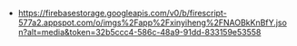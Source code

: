 - https://firebasestorage.googleapis.com/v0/b/firescript-577a2.appspot.com/o/imgs%2Fapp%2Fxinyiheng%2FNAOBkKnBfY.json?alt=media&token=32b5ccc4-586c-48a9-91dd-833159e53558
